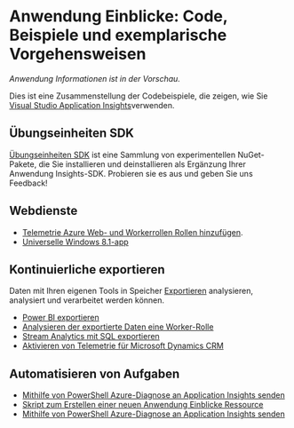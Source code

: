 <properties 
    pageTitle="Anwendung Einblicke: Code, Beispiele und exemplarische Vorgehensweisen" 
    description="Beispiele für eigene apps anpassen können." 
    services="application-insights" 
    documentationCenter="windows"
    authors="alancameronwills" 
    manager="douge"/>

<tags 
    ms.service="application-insights" 
    ms.workload="tbd" 
    ms.tgt_pltfrm="ibiza" 
    ms.devlang="na" 
    ms.topic="article" 
    ms.date="01/05/2016" 
    ms.author="awills"/>

#  <a name="application-insights-code-samples-and-walkthroughs"></a>Anwendung Einblicke: Code, Beispiele und exemplarische Vorgehensweisen

*Anwendung Informationen ist in der Vorschau.*

Dies ist eine Zusammenstellung der Codebeispiele, die zeigen, wie Sie [Visual Studio Application Insights](app-insights-overview.md)verwenden.

## <a name="sdk-labs"></a>Übungseinheiten SDK

[Übungseinheiten SDK](https://www.myget.org/gallery/applicationinsights-sdk-labs) ist eine Sammlung von experimentellen NuGet-Pakete, die Sie installieren und deinstallieren als Ergänzung Ihrer Anwendung Insights-SDK. Probieren sie es aus und geben Sie uns Feedback!

## <a name="web-services"></a>Webdienste

* [Telemetrie Azure Web- und Workerrollen Rollen hinzufügen](https://github.com/Microsoft/ApplicationInsights-Home/tree/master/Samples/AzureEmailService).
* [Universelle Windows 8.1-app](https://github.com/Microsoft/ApplicationInsights-Home/tree/master/Samples/Windows%208.1%20Universal/)

## <a name="continuous-export"></a>Kontinuierliche exportieren

Daten mit Ihren eigenen Tools in Speicher [Exportieren](app-insights-export-telemetry.md) analysieren, analysiert und verarbeitet werden können.

* [Power BI exportieren](app-insights-export-power-bi.md) 
* [Analysieren der exportierte Daten eine Worker-Rolle](app-insights-code-sample-export-telemetry-sql-database.md)
* [Stream Analytics mit SQL exportieren](app-insights-code-sample-export-sql-stream-analytics.md)
* [Aktivieren von Telemetrie für Microsoft Dynamics CRM](app-insights-sample-mscrm.md)


## <a name="automate-tasks"></a>Automatisieren von Aufgaben

* [Mithilfe von PowerShell Azure-Diagnose an Application Insights senden](app-insights-powershell.md)
* [Skript zum Erstellen einer neuen Anwendung Einblicke Ressource](app-insights-powershell-script-create-resource.md)
* [Mithilfe von PowerShell Azure-Diagnose an Application Insights senden](app-insights-powershell-azure-diagnostics.md)








 
